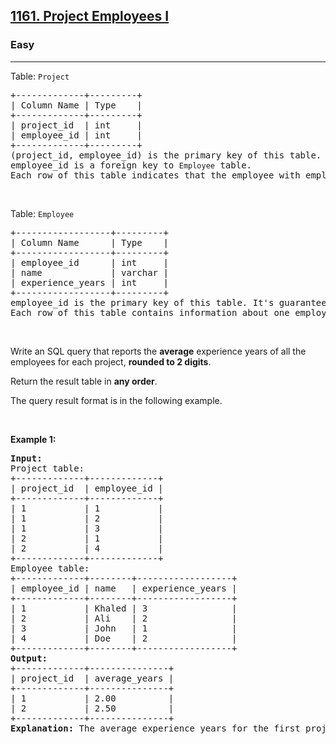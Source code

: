 <h2><a href="https://leetcode.com/problems/project-employees-i/solutions/6833460/fastest-mysql-solution-average-experience-years-per-project-1-join-only/?envType=study-plan-v2&envId=top-sql-50">1161. Project Employees I</a></h2><h3>Easy</h3><hr><p>Table: <code>Project</code></p>

<pre>
+-------------+---------+
| Column Name | Type    |
+-------------+---------+
| project_id  | int     |
| employee_id | int     |
+-------------+---------+
(project_id, employee_id) is the primary key of this table.
employee_id is a foreign key to <code>Employee</code> table.
Each row of this table indicates that the employee with employee_id is working on the project with project_id.
</pre>

<p>&nbsp;</p>

<p>Table: <code>Employee</code></p>

<pre>
+------------------+---------+
| Column Name      | Type    |
+------------------+---------+
| employee_id      | int     |
| name             | varchar |
| experience_years | int     |
+------------------+---------+
employee_id is the primary key of this table. It&#39;s guaranteed that experience_years is not NULL.
Each row of this table contains information about one employee.
</pre>

<p>&nbsp;</p>

<p>Write an SQL query that reports the <strong>average</strong> experience years of all the employees for each project, <strong>rounded to 2 digits</strong>.</p>

<p>Return the result table in <strong>any order</strong>.</p>

<p>The query result format is in the following example.</p>

<p>&nbsp;</p>
<p><strong class="example">Example 1:</strong></p>

<pre>
<strong>Input:</strong> 
Project table:
+-------------+-------------+
| project_id  | employee_id |
+-------------+-------------+
| 1           | 1           |
| 1           | 2           |
| 1           | 3           |
| 2           | 1           |
| 2           | 4           |
+-------------+-------------+
Employee table:
+-------------+--------+------------------+
| employee_id | name   | experience_years |
+-------------+--------+------------------+
| 1           | Khaled | 3                |
| 2           | Ali    | 2                |
| 3           | John   | 1                |
| 4           | Doe    | 2                |
+-------------+--------+------------------+
<strong>Output:</strong> 
+-------------+---------------+
| project_id  | average_years |
+-------------+---------------+
| 1           | 2.00          |
| 2           | 2.50          |
+-------------+---------------+
<strong>Explanation:</strong> The average experience years for the first project is (3 + 2 + 1) / 3 = 2.00 and for the second project is (3 + 2) / 2 = 2.50
</pre>
